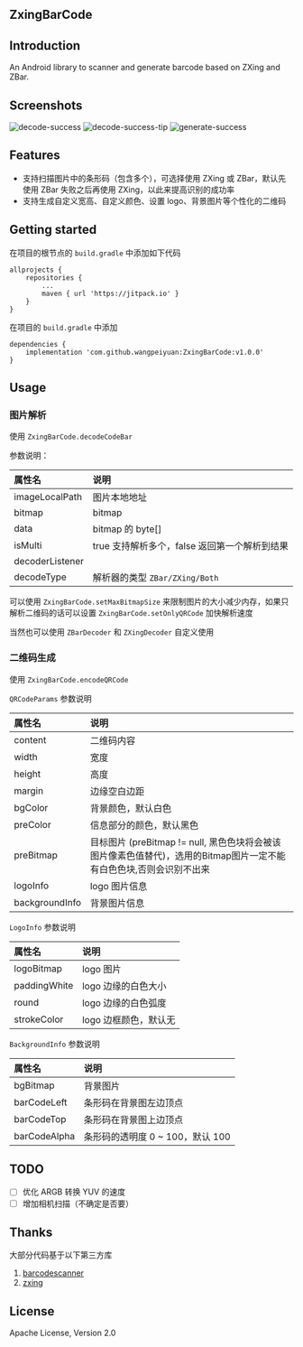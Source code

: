 ##  ZxingBarCode

## Introduction

An Android library to scanner and generate barcode based on ZXing and ZBar.

## Screenshots

![decode-success](assets/decode-success.png)
![decode-success-tip](assets/decode-success-tip.png)
![generate-success](assets/generate-success.png)

## Features

* 支持扫描图片中的条形码（包含多个），可选择使用 ZXing 或 ZBar，默认先使用 ZBar 失败之后再使用 ZXing，以此来提高识别的成功率
* 支持生成自定义宽高、自定义颜色、设置 logo、背景图片等个性化的二维码

## Getting started

在项目的根节点的 `build.gradle` 中添加如下代码
```
allprojects {
    repositories {
        ...
        maven { url 'https://jitpack.io' }
    }
}
```

在项目的 `build.gradle` 中添加
```
dependencies {
    implementation 'com.github.wangpeiyuan:ZxingBarCode:v1.0.0'
}
```

## Usage

### 图片解析

使用 `ZxingBarCode.decodeCodeBar`

参数说明：

属性名 | 说明 
:----------- | :----------- 
imageLocalPath | 图片本地地址
bitmap | bitmap
data | bitmap 的 byte[]
isMulti | true 支持解析多个，false 返回第一个解析到结果
decoderListener | 
decodeType | 解析器的类型 `ZBar/ZXing/Both`

可以使用 `ZxingBarCode.setMaxBitmapSize` 来限制图片的大小减少内存，如果只解析二维码的话可以设置 `ZxingBarCode.setOnlyQRCode` 加快解析速度

当然也可以使用 `ZBarDecoder` 和 `ZXingDecoder` 自定义使用

### 二维码生成

使用 `ZxingBarCode.encodeQRCode`

`QRCodeParams` 参数说明

属性名 | 说明 
:----------- | :----------- 
content | 二维码内容
width | 宽度
height | 高度
margin | 边缘空白边距
bgColor | 背景颜色，默认白色
preColor | 信息部分的颜色，默认黑色
preBitmap | 目标图片 (preBitmap != null, 黑色色块将会被该图片像素色值替代)，选用的Bitmap图片一定不能有白色色块,否则会识别不出来
logoInfo | logo 图片信息
backgroundInfo | 背景图片信息

`LogoInfo` 参数说明

属性名 | 说明 
:----------- | :----------- 
logoBitmap | logo 图片
paddingWhite | logo 边缘的白色大小
round | logo 边缘的白色弧度
strokeColor | logo 边框颜色，默认无

`BackgroundInfo` 参数说明

属性名 | 说明 
:----------- | :----------- 
bgBitmap | 背景图片
barCodeLeft | 条形码在背景图左边顶点
barCodeTop | 条形码在背景图上边顶点
barCodeAlpha | 条形码的透明度 0 ~ 100，默认 100

## TODO

- [ ] 优化 ARGB 转换 YUV 的速度
- [ ] 增加相机扫描（不确定是否要）

## Thanks

大部分代码基于以下第三方库

1. [barcodescanner](https://github.com/dm77/barcodescanner) 
2. [zxing](https://github.com/zxing/zxing) 

## License

Apache License, Version 2.0
